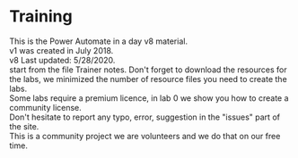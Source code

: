 # Training
This is the Power Automate in a day v8 material.  
v1 was created in July 2018.  
v8 Last updated: 5/28/2020.  
start from the file Trainer notes. 
Don't forget to download the resources for the labs, we minimized the number of resource files you need to create the labs.  
Some labs require a premium licence, in lab 0 we show you how to create a community license.  
Don't hesitate to report any typo, error, suggestion in the "issues" part of the site.  
This is a community project we are volunteers and we do that on our free time.
